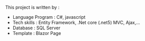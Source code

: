 This project is written by :

- Language Program : C#, javascript
- Tech skills : Entity Framework, .Net core (.net5) MVC, Ajax,...
- Database : SQL Server
- Template : Blazor Page
